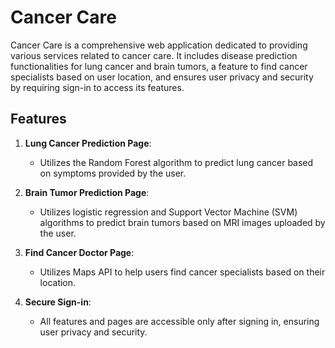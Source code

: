 # Cancer Care

Cancer Care is a comprehensive web application dedicated to providing various services related to cancer care. It includes disease prediction functionalities for lung cancer and brain tumors, a feature to find cancer specialists based on user location, and ensures user privacy and security by requiring sign-in to access its features.

## Features

1. **Lung Cancer Prediction Page**:
   - Utilizes the Random Forest algorithm to predict lung cancer based on symptoms provided by the user.
   
2. **Brain Tumor Prediction Page**:
   - Utilizes logistic regression and Support Vector Machine (SVM) algorithms to predict brain tumors based on MRI images uploaded by the user.

3. **Find Cancer Doctor Page**:
   - Utilizes Maps API to help users find cancer specialists based on their location.

4. **Secure Sign-in**:
   - All features and pages are accessible only after signing in, ensuring user privacy and security.


